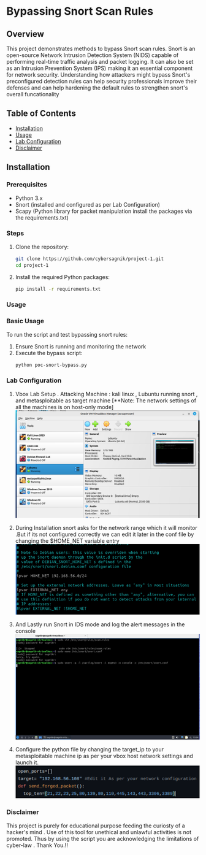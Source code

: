 # Bypassing Snort Scan Rules

## Overview

This project demonstrates methods to bypass Snort scan rules. Snort is an open-source Network Intrusion Detection System (NIDS) capable of performing real-time traffic analysis and packet logging.
It can also be set as an Intrusion Prevention System (IPS) making it an essential component for network security. Understanding how attackers might bypass Snort's preconfigured detection rules can help
security professionals improve their defenses and can help hardening the default rules to strengthen snort's overall funcationality

## Table of Contents
- [Installation](#installation)
- [Usage](#usage)
- [Lab Configuration](#lab-configuration)
- [Disclaimer](#disclaimer)

## Installation

### Prerequisites
- Python 3.x
- Snort (installed and configured as per Lab Configuration)
- Scapy (Python library for packet manipulation install the packages via the requirements.txt)

### Steps

1. Clone the repository:
   ```sh
   git clone https://github.com/cybersagnik/project-1.git
   cd project-1
   ```
2. Install the required Python packages:
   ```sh
   pip install -r requirements.txt
   ```
### Usage

### Basic Usage

To run the script and test bypassing snort rules:
1. Ensure Snort is running and monitoring the network
2. Execute the bypass script:
   ```sh
   python poc-snort-bypass.py
   ```
### Lab Configuration

1. Vbox Lab Setup . Attacking Machine : kali linux , Lubuntu running snort , and metasploitable as target machine [**Note: The network settings of all the machines is on host-only mode]
   ![Lab-Setup](/images/lab_setup.png)

2. During Installation snort asks for the network range which it will monitor .But if its not configured correctly we can edit it later in the conf file by changing the $HOME_NET variable entry
   ![Snort-Conf](/images/snort_config_home_net.png)

3. And Lastly run Snort in IDS mode and log the alert messages in the console
   ![snort-ids-mode](/images/snort-conf.png)
   
5. Configure the python file by changing the target_ip to your metasploitable machine ip as per your vbox host network settings and launch it.
   ![python-config](/images/python_config.png)

### Disclaimer
This project is purely for educational purpose feeding the curiosty of a hacker's mind . Use of this tool for unethical and unlawful activities is not promoted. Thus by using the script you are acknowledging the limitations of cyber-law . Thank You.!!
